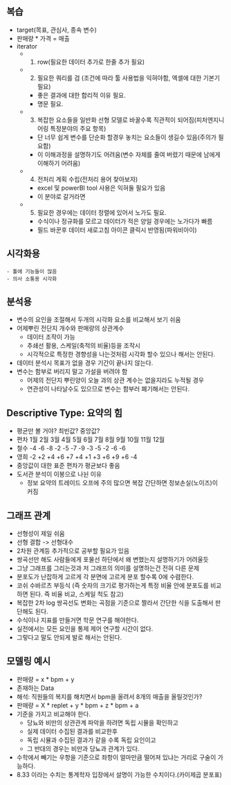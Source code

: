 ## 복습
- target(목표, 관심사, 종속 변수)
- 판매량 * 가격 = 매출
- iterator
    - 1. row(필요한 데이터 추가로 한줄 추가 필요)
    - 2. 필요한 쿼리를 검 (조건에 따라 툴 사용법을 익혀야함, 엑셀에 대한 기본기 필요)
        - 좋은 결과에 대한 합리적 이유 필요.
        - 명문 필요.
    - 3. 복잡한 요소들을 일반화 선형 모델로 바꿀수록 직관적이 되어짐(피처엔지니어링 특정분야의 주요 항목)
        - 단 너무 쉽게 변수를 단순화 할경우 놓치는 요소들이 생길수 있음(주의가 필요함)
        - 이 이해과정을 설명하기도 어려움(변수 자체를 줄여 버렸기 때문에 남에게 이해하기 어려움)
    - 4. 전처리 계획 수립(전처리 용어 찾아보자)
        - excel 및 powerBI tool 사용은 익혀둘 필요가 있음
        - 이 분야로 갈거라면
    - 5. 필요한 경우에는 데이터 정렬에 있어서 노가도 필요.
        - 수식이나 정규화를 모르고 데이터가 적은 양일 경우에는 노가다가 빠름
        - 필드 바꾼후 데이터 새로고침 아이콘 클릭시 반영됨(파워비아이)
## 시각화용
    - 툴에 기능들이 많음
    - 의사 소통용 시각화

## 분석용
- 변수의 요인을 조절해서 두개의 시각화 요소를 비교해서 보기 쉬움
- 어제뿌린 전단지 개수와 판매량의 상관계수
    - 데이터 조작이 가능
    - 추쇄선 활용, 스케일(축적의 비율)등을 조작시
    - 시각적으로 특정한 경향성을 나는것처럼 시각화 할수 있으나 해서는 안된다.
- 데이터 분석시 목표가 없을 경우 기간이 끝나지 않는다.
- 변수는 함부로 버리지 말고 가설을 버려야 함
    - 어제의 전단지 뿌린양이 오늘 과의 상관 계수는 없을지라도 누적될 경우
    - 연관성이 나타날수도 있으므로 변수는 함부러 폐기해서는 안된다.

## Descriptive Type: 요약의 힘
- 평균만 볼 거야? 최빈값? 중앙값?
- 편차    1월    2월    3월    4월    5월   6월    7월    8월    9월    10월    11월    12월
- 철수    -4     -6     -8    -2     -5    -7     -9     -3    -5     -2      -6      -6         
- 영희    -2     +2     +4    +6     +7    +4     +1     +3    +6     +9      +6      -4
- 중앙값이 대한 표준 편차가 평균보다 좋음
- 도서관 분석이 이봉으로 나뉜 이유
    - 정보 요약의 트레이드 오프에 주의 많으면 복잡 간단하면 정보손실(노이즈)이 커짐

## 그래프 관계
- 선형성이 제일 쉬움
- 선형 결합 -> 선형대수
- 2차원 관계등 추가적으로 공부할 필요가 있음 
- 쌍곡선만 해도 사람들에게 포물선 하단에서 왜 변했는지 설명하기가 어려울듯
- 그냥 그래프를 그리는것과 저 그래프의 의미를 설명하는건 전혀 다른 문제
- 분포도가 난잡하게 고르게 각 분면에 고르게 분포 할수록 0에 수렴한다.
- 코쉬 수바르츠 부등식 (즉 숫자의 크기로 평가하는게 특정 비율 안에 분포도를 비교하면 된다. 즉 비율 비교, 스케일 척도 참고)
- 복잡한 2차 log 쌍곡선도 변화는 곡점을 기준으로 짤라서 간단한 식을 도출해서 판단해도 된다.
- 수식이나 지표를 만들거면 학문 연구를 해야한다.
- 실전에서는 모든 요인을 통제 제어 연구할 시간이 없다.
- 그렇다고 말도 안되게 발로 해서는 안된다.

## 모델링 예시
- 판매량 = x * bpm + y
- 존재하는 Data
- 해석: 직원들의 복지를 해치면서 bpm을 올려서 8개의 매출을 올릴것인가?
- 판매량 = X * replet + y * bpm + z * bpm + a
- 기준을 가지고 비교해야 한다.
    - 당뇨와 비만의 상관관계 파악을 하려면 독립 시뮬을 확인하고
    - 실제 데이터 수집된 결과를 비교한후
    - 독립 시뮬과 수집된 결과가 같을 수록 독립 요인이고
    - 그 반대의 경우는 비만과 당뇨과 관계가 있다.
- 수학에서 빼기는 우항을 기준으로 좌항이 얼마만큼 떨어져 있냐는 거리로 구술이 가능하다.
- 8.33 이라는 수치는 통계학자 입장에서 설명이 가능한 수치이다.(카이제곱 분포표)